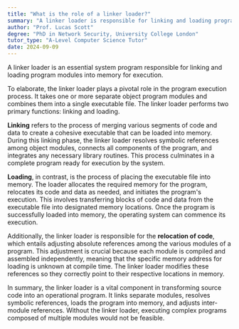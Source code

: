 ```yaml
---
title: "What is the role of a linker loader?"
summary: "A linker loader is responsible for linking and loading program modules into memory for execution."
author: "Prof. Lucas Scott"
degree: "PhD in Network Security, University College London"
tutor_type: "A-Level Computer Science Tutor"
date: 2024-09-09
---
```


A linker loader is an essential system program responsible for linking and loading program modules into memory for execution.

To elaborate, the linker loader plays a pivotal role in the program execution process. It takes one or more separate object program modules and combines them into a single executable file. The linker loader performs two primary functions: linking and loading.

**Linking** refers to the process of merging various segments of code and data to create a cohesive executable that can be loaded into memory. During this linking phase, the linker loader resolves symbolic references among object modules, connects all components of the program, and integrates any necessary library routines. This process culminates in a complete program ready for execution by the system.

**Loading**, in contrast, is the process of placing the executable file into memory. The loader allocates the required memory for the program, relocates its code and data as needed, and initiates the program's execution. This involves transferring blocks of code and data from the executable file into designated memory locations. Once the program is successfully loaded into memory, the operating system can commence its execution.

Additionally, the linker loader is responsible for the **relocation of code**, which entails adjusting absolute references among the various modules of a program. This adjustment is crucial because each module is compiled and assembled independently, meaning that the specific memory address for loading is unknown at compile time. The linker loader modifies these references so they correctly point to their respective locations in memory.

In summary, the linker loader is a vital component in transforming source code into an operational program. It links separate modules, resolves symbolic references, loads the program into memory, and adjusts inter-module references. Without the linker loader, executing complex programs composed of multiple modules would not be feasible.
    